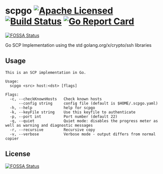 # scpgo [![Apache Licensed](https://img.shields.io/badge/license-Apache2.0-blue.svg)](https://raw.githubusercontent.com/raravena80/scpgo/master/LICENSE) [![Build Status](https://travis-ci.org/raravena80/scpgo.svg?branch=master)](https://travis-ci.org/raravena80/scpgo) [![Go Report Card](https://goreportcard.com/badge/github.com/raravena80/scpgo)](https://goreportcard.com/report/github.com/raravena80/scpgo)
[![FOSSA Status](https://app.fossa.io/api/projects/git%2Bgithub.com%2Fraravena80%2Fscpgo.svg?type=shield)](https://app.fossa.io/projects/git%2Bgithub.com%2Fraravena80%2Fscpgo?ref=badge_shield)

Go SCP Implementation using the std golang.org/x/crypto/ssh libraries

## Usage

```
This is an SCP implementation in Go.

Usage:
  scpgo <src> host:<dst> [flags]

Flags:
  -c, --checkKnownHosts   Check known hosts
      --config string     config file (default is $HOME/.scpgo.yaml)
  -h, --help              help for scpgo
  -k, --keyFile string    Use this keyfile to authenticate
  -p, --port int          Port number (default 22)
  -q, --quiet             Quiet mode: disables the progress meter as well as warning and diagnostic messages
  -r, --recursive         Recursive copy
  -v, --verbose           Verbose mode - output differs from normal copier
```


## License
[![FOSSA Status](https://app.fossa.io/api/projects/git%2Bgithub.com%2Fraravena80%2Fscpgo.svg?type=large)](https://app.fossa.io/projects/git%2Bgithub.com%2Fraravena80%2Fscpgo?ref=badge_large)